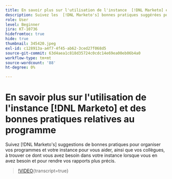 ```yaml
---
title: En savoir plus sur l'utilisation de l'instance  [!DNL Marketo] et des bonnes pratiques relatives au programme
description: Suivez les  [!DNL Marketo's] bonnes pratiques suggérées pour organiser vos programmes et votre instance pour vous aider, ainsi que vos collègues, à trouver ce dont vous avez besoin dans votre instance lorsque vous en avez besoin et pour rendre vos rapports plus précis.
role: User
level: Beginner
jira: KT-10736
hidefromtoc: true
hide: true
thumbnail: 345420.jpeg
exl-id: c128913a-a4f7-4f45-ab62-3ced27f068d5
source-git-commit: 63d4aea1c818d35724c0cdc14e69ea00eb06b4a0
workflow-type: tm+mt
source-wordcount: '88'
ht-degree: 0%

---
```


# En savoir plus sur l&#39;utilisation de l&#39;instance [!DNL Marketo] et des bonnes pratiques relatives au programme

Suivez [!DNL Marketo's] suggestions de bonnes pratiques pour organiser vos programmes et votre instance pour vous aider, ainsi que vos collègues, à trouver ce dont vous avez besoin dans votre instance lorsque vous en avez besoin et pour rendre vos rapports plus précis.

>[!VIDEO](https://video.tv.adobe.com/v/345420/?quality=12&learn=on){transcript=true}
